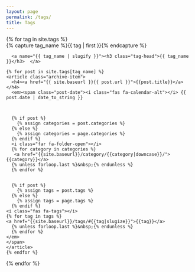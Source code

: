 ```yaml
---
layout: page
permalink: /tags/
title: Tags
---
```



<div id="archives">
{% for tag in site.tags %}
  <div class="archive-group">
    {% capture tag_name %}{{ tag | first }}{% endcapture %}
    <div id="#{{ tag_name | slugify }}"></div>
    <p></p>

      <a name="{{ tag_name | slugify }}"><h3 class="tag-head">{{ tag_name }}</h3>  </a>

    {% for post in site.tags[tag_name] %}
    <article class="archive-item">
      <h4><a href="{{ site.baseurl }}{{ post.url }}">{{post.title}}</a></h4>
      <em><span class="post-date"><i class="fas fa-calendar-alt"></i> {{ post.date | date_to_string }}



      {% if post %}
        {% assign categories = post.categories %}
      {% else %}
        {% assign categories = page.categories %}
      {% endif %}
      <i class="far fa-folder-open"></i>
      {% for category in categories %}
       <a href="{{site.baseurl}}/category/{{category|downcase}}/">{{category}}</a>
      {% unless forloop.last %}&nbsp;{% endunless %}
      {% endfor %}


      {% if post %}
        {% assign tags = post.tags %}
      {% else %}
        {% assign tags = page.tags %}
      {% endif %}
    <i class="fas fa-tags"></i>
    {% for tag in tags %}
    <a href="{{site.baseurl}}/tags/#{{tag|slugize}}">{{tag}}</a>
      {% unless forloop.last %}&nbsp;{% endunless %}
      {% endfor %}
    </em>
    </span>
    </article>
    {% endfor %}
  </div>
{% endfor %}
</div>
